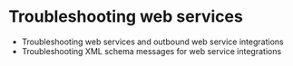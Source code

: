 # Troubleshooting web services

- Troubleshooting web services and outbound web service
integrations
- Troubleshooting XML schema messages for web service integrations